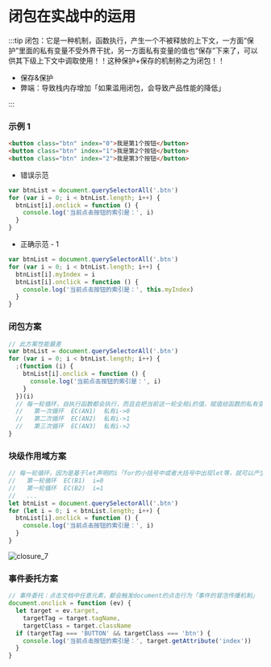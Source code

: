 # 闭包在实战中的运用

:::tip
闭包：它是一种机制，函数执行，产生一个不被释放的上下文，一方面“保护”里面的私有变量不受外界干扰，另一方面私有变量的值也“保存”下来了，可以供其下级上下文中调取使用！！这种保护+保存的机制称之为闭包！！

- 保存&保护
- 弊端：导致栈内存增加「如果滥用闭包，会导致产品性能的降低」

:::

### 示例 1

```html
<button class="btn" index="0">我是第1个按钮</button>
<button class="btn" index="1">我是第2个按钮</button>
<button class="btn" index="2">我是第3个按钮</button>
```

- 错误示范

```js
var btnList = document.querySelectorAll('.btn')
for (var i = 0; i < btnList.length; i++) {
  btnList[i].onclick = function () {
    console.log('当前点击按钮的索引是：', i)
  }
}
```

- 正确示范 - 1

```js
var btnList = document.querySelectorAll('.btn')
for (var i = 0; i < btnList.length; i++) {
  btnList[i].myIndex = i
  btnList[i].onclick = function () {
    console.log('当前点击按钮的索引是：', this.myIndex)
  }
}
```

### 闭包方案

```js
// 此方案性能最差
var btnList = document.querySelectorAll('.btn')
for (var i = 0; i < btnList.length; i++) {
  ;(function (i) {
    btnList[i].onclick = function () {
      console.log('当前点击按钮的索引是：', i)
    }
  })(i)
  // 每一轮循环，自执行函数都会执行，而且会把当前这一轮全局i的值，赋值给函数的私有变量i；私有上下文不被释放!!
  //   第一次循环  EC(AN1)  私有i->0
  //   第二次循环  EC(AN2)  私有i->1
  //   第三次循环  EC(AN3)  私有i->2
}
```

### 块级作用域方案

```js
// 每一轮循环，因为是基于let声明的i「for的小括号中或者大括号中出现let等，就可以产生块级私有上下文」，所以循环体{}会产生一个私有的块级上下文，i是私有的变量，分别存储着索引值
//   第一轮循环  EC(B1)  i=0
//   第一轮循环  EC(B2)  i=1
//   ...
let btnList = document.querySelectorAll('.btn')
for (let i = 0; i < btnList.length; i++) {
  btnList[i].onclick = function () {
    console.log('当前点击按钮的索引是：', i)
  }
}
```

![closure_7](/images/closure_7.png)

### 事件委托方案

```js
// 事件委托：点击文档中任意元素，都会触发document的点击行为「事件的冒泡传播机制」
document.onclick = function (ev) {
  let target = ev.target,
    targetTag = target.tagName,
    targetClass = target.className
  if (targetTag === 'BUTTON' && targetClass === 'btn') {
    console.log('当前点击按钮的索引是：', target.getAttribute('index'))
  }
}
```
